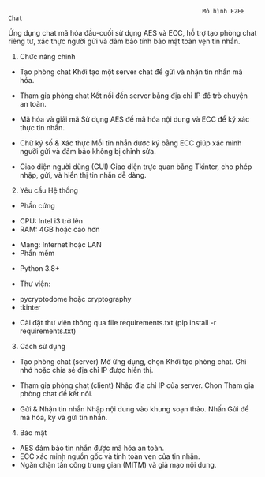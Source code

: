                                                            Mô hình E2EE Chat
Ứng dụng chat mã hóa đầu-cuối sử dụng AES và ECC, hỗ trợ tạo phòng chat riêng tư, xác thực người gửi và đảm bảo tính bảo mật toàn vẹn tin nhắn.

1.  Chức năng chính
* Tạo phòng chat
Khởi tạo một server chat để gửi và nhận tin nhắn mã hóa.

* Tham gia phòng chat
Kết nối đến server bằng địa chỉ IP để trò chuyện an toàn.

* Mã hóa và giải mã
Sử dụng AES để mã hóa nội dung và ECC để ký xác thực tin nhắn.

* Chữ ký số & Xác thực
Mỗi tin nhắn được ký bằng ECC giúp xác minh người gửi và đảm bảo không bị chỉnh sửa.

* Giao diện người dùng (GUI)
Giao diện trực quan bằng Tkinter, cho phép nhập, gửi, và hiển thị tin nhắn dễ dàng.

2.  Yêu cầu Hệ thống
* Phần cứng
- CPU: Intel i3 trở lên
- RAM: 4GB hoặc cao hơn
* Mạng: Internet hoặc LAN
* Phần mềm
- Python 3.8+
* Thư viện:
- pycryptodome hoặc cryptography
- tkinter
* Cài đặt thư viện thông qua file requirements.txt 
        (pip install -r requirements.txt)

3.  Cách sử dụng
* Tạo phòng chat (server)
Mở ứng dụng, chọn Khởi tạo phòng chat.
Ghi nhớ hoặc chia sẻ địa chỉ IP được hiển thị.

* Tham gia phòng chat (client)
Nhập địa chỉ IP của server.
Chọn Tham gia phòng chat để kết nối.

* Gửi & Nhận tin nhắn
Nhập nội dung vào khung soạn thảo.
Nhấn Gửi để mã hóa, ký và gửi tin nhắn.

4.  Bảo mật
- AES đảm bảo tin nhắn được mã hóa an toàn.
- ECC xác minh nguồn gốc và tính toàn vẹn của tin nhắn.
- Ngăn chặn tấn công trung gian (MITM) và giả mạo nội dung.
